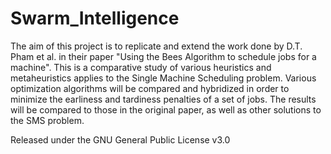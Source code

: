 # Swarm_Intelligence

The aim of this project is to replicate and extend the work done by D.T. Pham et al. in their paper "Using the Bees Algorithm to schedule jobs for a machine". 
This is a comparative study of various heuristics and metaheuristics applies to the Single Machine Scheduling problem. Various optimization algorithms will be compared and hybridized in order to minimize the earliness and tardiness penalties of a set of jobs.
The results will be compared to those in the original paper, as well as other solutions to the SMS problem.

Released under the GNU General Public License v3.0
